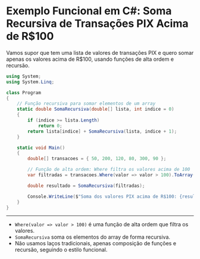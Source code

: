 # Exemplo Funcional em C#: Soma Recursiva de Transações PIX Acima de R$100

Vamos supor que tem uma lista de valores de transações PIX e quero somar apenas os valores acima de R$100, usando funções de alta ordem e recursão.

```csharp
using System;
using System.Linq;

class Program
{
    // Função recursiva para somar elementos de um array
    static double SomaRecursiva(double[] lista, int indice = 0)
    {
        if (indice >= lista.Length)
            return 0;
        return lista[indice] + SomaRecursiva(lista, indice + 1);
    }

    static void Main()
    {
        double[] transacoes = { 50, 200, 120, 80, 300, 90 };

        // Função de alta ordem: Where filtra os valores acima de 100
        var filtradas = transacoes.Where(valor => valor > 100).ToArray();

        double resultado = SomaRecursiva(filtradas);

        Console.WriteLine($"Soma dos valores PIX acima de R$100: {resultado}");
    }
}
```

---

- `Where(valor => valor > 100)` é uma função de alta ordem que filtra os valores.
- `SomaRecursiva` soma os elementos do array de forma recursiva.
- Não usamos laços tradicionais, apenas composição de funções e recursão, seguindo o estilo funcional.